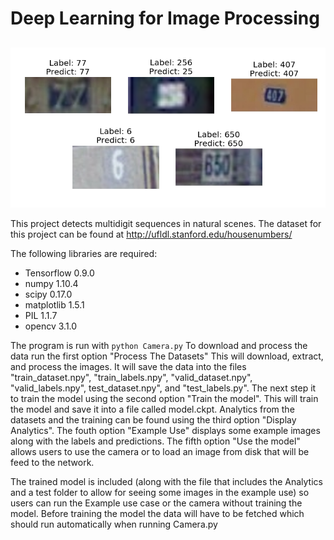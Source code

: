 # Deep Learning for Image Processing
##

![Example Output](latex/images/example_output.png)

This project detects multidigit sequences in natural scenes.
The dataset for this project can be found at 
http://ufldl.stanford.edu/housenumbers/

The following libraries are required:

 * Tensorflow 0.9.0
 * numpy 1.10.4
 * scipy 0.17.0
 * matplotlib 1.5.1
 * PIL 1.1.7
 * opencv 3.1.0

The program is run with `python Camera.py`
To download and process the data run the first option "Process The Datasets"
This will download, extract, and process the images. It will save the data 
into the files "train_dataset.npy", "train_labels.npy", "valid_dataset.npy",
"valid_labels.npy", test_dataset.npy", and "test_labels.py".
The next step it to train the model using the second option "Train the
 model". This will train the model and save it into a file called 
model.ckpt. Analytics from the datasets and the training can be found 
using the third option "Display Analytics". The fouth option "Example Use" 
displays some example images along with the labels and predictions.
The fifth option "Use the model" allows users to use the camera or to 
load an image from disk that will be feed to the network.

The trained model is included (along with the file 
that includes the Analytics and a test folder to allow for seeing some 
images in the example use) so users can run the Example use case or the 
camera without training the model. Before training the model the data 
will have to be fetched which should run automatically when running Camera.py

